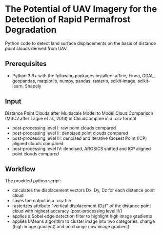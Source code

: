 # The Potential of UAV Imagery for the Detection of Rapid Permafrost Degradation

Python code to detect land surface displacements on the basis of distance point clouds derived from UAV.

## Prerequisites

- Python 3.6+ with the following packages installed: affine, Fiona, GDAL, geopandas, matplotlib, numpy, pandas, rasterio, scikit-image, scikit-learn, Shapely

## Input

Distance Point Clouds after Multiscale Model to Model Cloud Comparison (M3C2 after Lague et al., 2013) in CloudCompare in a .csv format
- post-processing level I: raw point clouds compared
- post-processing level II: denoised point clouds compared
- post-processing level III: denoised and Iterative Closest Point (ICP) aligned clouds compared
- post-processing level IV: denoised, AROSICS shifted and ICP aligned point clouds compared


## Workflow

The provided python script:
- calculates the displacement vectors Dx, Dy, Dz for each distance point cloud
- saves the output in a .csv file
- rasterizes attribute "vertical displacement (Dz)" of the distance point cloud with highest accuracy (post-processing level IV)
- applies a Sobel edge detection filter to highlight high image gradients 
- applies kMeans algorithm to cluster image into two categories: change (high image gradient) and no change (low image gradient)

